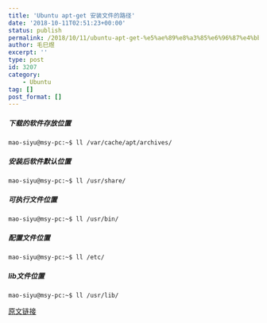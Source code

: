 ```yaml
---
title: 'Ubuntu apt-get 安装文件的路径'
date: '2018-10-11T02:51:23+00:00'
status: publish
permalink: /2018/10/11/ubuntu-apt-get-%e5%ae%89%e8%a3%85%e6%96%87%e4%bb%b6%e7%9a%84%e8%b7%af%e5%be%84
author: 毛巳煜
excerpt: ''
type: post
id: 3207
category:
    - Ubuntu
tag: []
post_format: []
---
```

##### 下载的软件存放位置

```shell
mao-siyu@msy-pc:~$ ll /var/cache/apt/archives/

```

##### 安装后软件默认位置

```shell
mao-siyu@msy-pc:~$ ll /usr/share/

```

##### 可执行文件位置

```shell
mao-siyu@msy-pc:~$ ll /usr/bin/

```

##### 配置文件位置

```shell
mao-siyu@msy-pc:~$ ll /etc/

```

##### lib文件位置

```shell
mao-siyu@msy-pc:~$ ll /usr/lib/

```

[原文链接](https://blog.csdn.net/wdr2003/article/details/80840857 "原文链接")